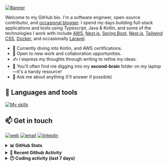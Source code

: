 [![Banner](https://raw.githubusercontent.com/wilfriedago/wilfriedago/main/assets/1.png)][website]

Welcome to my GitHub bio. I'm a software engineer, open-source contributor, and [occasional blogger][blog]. I spend my days building full-stack applications and tools using Typescript, Java & Kotlin, and some of the technologies I work with include [AWS](https://aws.amazon.com/fr/), [Next.js](https://nextjs.org/), [Spring Boot](https://spring.io/projects/spring-boot), [Nest.js](https://nestjs.com/), [Tailwind CSS](https://github.com/tailwindlabs/tailwindcss), [Docker](https://www.docker.com/), and occasionally [Laravel](https://laravel.com/).

- 🔭 Currently diving into Kotlin, and AWS certifications.
- 👯 Open to new work and collaboration opportunities.
- ✍️ I express my thoughts through writing to refine my ideas.
- 🧠 You'll often find me digging into my **second-brain** folder on my laptop—it's a handy resource!
- 💬 Ask me about anything (I'll answer if possible)

## 🎨 Languages and tools

[![My skills](https://skillicons.dev/icons?i=typescript,js,nodejs,nest,java,kotlin,spring,python,fastapi,django,aws,docker,vscode,idea,tailwind&perline=15)](https://wilfriedago.dev/about#skills)

## 📫 Get in touch
[![web](https://img.shields.io/badge/WEBSITE-12100E?logo=google-earth&color=282A36)][website]
[![email](https://img.shields.io/badge/MAIL-12100E?logo=mailgun&color=282A36)][mail]
[![linkedin](https://img.shields.io/badge/LINKEDIN-12100E?logo=linkedin&color=282A36)][linkedin]


<details>
  <summary><b>📊 GitHub Stats</b></summary>
	<br/>
	<p align="left">
		<img width="49.5%" src="https://github-readme-stats.vercel.app/api?username=wilfriedago&show_icons=true&count_private=true&title_color=10b981&icon_color=10b981&theme=react&hide_border=true&rank_icon=github" />
		<img width="49.5%" src="https://streak-stats.demolab.com/?user=wilfriedago&hide_border=true&theme=react&ring=10b981&fire=fff&currStreakNum=fff&sideLabels=10b981&currStreakLabel=10b981&sideNums=fff" />
	</p>
</details>

<details>
  <summary><b>📅 Recent Github Activity</b></summary>
	<br>

<!--RECENT_ACTIVITY:last_update-->
Last Updated: Thursday, February 6th, 2025, 4:16:59 AM
<!--RECENT_ACTIVITY:last_update_end-->

<!--RECENT_ACTIVITY:start-->
1. 🔱 Forked [wilfriedago/pientaa-arch-demo](https://github.com/wilfriedago/pientaa-arch-demo) from [pientaa/arch-demo](https://github.com/pientaa/arch-demo)<br>
2. ⭐ Starred [pientaa/arch-demo](https://github.com/pientaa/arch-demo)<br>
3. 🔱 Forked [wilfriedago/Kotlin-Clean-Architecture-CQRS](https://github.com/wilfriedago/Kotlin-Clean-Architecture-CQRS) from [AleksK1NG/Kotlin-Clean-Architecture-CQRS](https://github.com/AleksK1NG/Kotlin-Clean-Architecture-CQRS)<br>
4. ⭐ Starred [AleksK1NG/Kotlin-Clean-Architecture-CQRS](https://github.com/AleksK1NG/Kotlin-Clean-Architecture-CQRS)<br>
5. 🔱 Forked [wilfriedago/brainstory-prompts](https://github.com/wilfriedago/brainstory-prompts) from [brainstory/prompts](https://github.com/brainstory/prompts)<br>
<!--RECENT_ACTIVITY:end-->
</details>

<details>
  <summary><b>🕐 Coding activity (last 7 days)</b></summary>
	<br>

<!--START_SECTION:waka-->

```python
Total Time: 33 hrs 44 mins

Java              15 hrs 14 mins  ███████████░░░░░░░░░░░░░░   44.31 %
TypeScript        4 hrs 7 mins    ███░░░░░░░░░░░░░░░░░░░░░░   12.00 %
XML               2 hrs 52 mins   ██░░░░░░░░░░░░░░░░░░░░░░░   08.34 %
CSS               1 hr 42 mins    █▒░░░░░░░░░░░░░░░░░░░░░░░   04.95 %
Other             40 mins         ▒░░░░░░░░░░░░░░░░░░░░░░░░   01.94 %
```

<!--END_SECTION:waka-->
</details>

[website]: https://wilfriedago.dev
[linkedin]: https://linkedin.com/in/wilfriedago
[blog]: https://wilfriedago.dev/blog
[mail]: mailto:me@wilfriedago.dev
